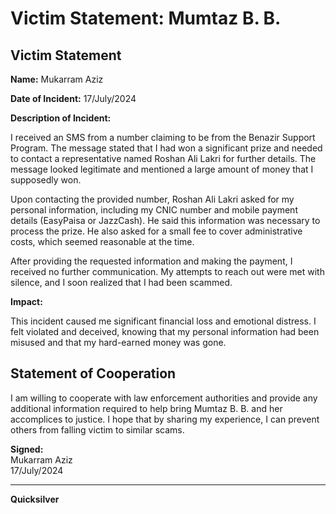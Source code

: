 # Victim Statement: Mumtaz B. B.

## Victim Statement

**Name:** Mukarram Aziz

**Date of Incident:** 17/July/2024

**Description of Incident:**

I received an SMS from a number claiming to be from the Benazir Support Program. The message stated that I had won a significant prize and needed to contact a representative named Roshan Ali Lakri for further details. The message looked legitimate and mentioned a large amount of money that I supposedly won.

Upon contacting the provided number, Roshan Ali Lakri asked for my personal information, including my CNIC number and mobile payment details (EasyPaisa or JazzCash). He said this information was necessary to process the prize. He also asked for a small fee to cover administrative costs, which seemed reasonable at the time.

After providing the requested information and making the payment, I received no further communication. My attempts to reach out were met with silence, and I soon realized that I had been scammed.

**Impact:**

This incident caused me significant financial loss and emotional distress. I felt violated and deceived, knowing that my personal information had been misused and that my hard-earned money was gone.

## Statement of Cooperation

I am willing to cooperate with law enforcement authorities and provide any additional information required to help bring Mumtaz B. B. and her accomplices to justice. I hope that by sharing my experience, I can prevent others from falling victim to similar scams.

**Signed:**  
Mukarram Aziz  
17/July/2024

---

**Quicksilver**

